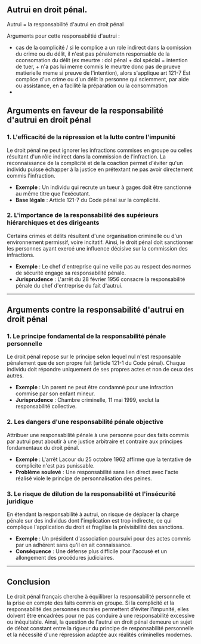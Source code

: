 ## Autrui en droit pénal. 

Autrui = la responsabilité d'autrui en droit pénal

Arguments pour cette responsabiltié d'autrui :
- cas de la complicité / si le complice a un role indirect dans la comission du crime ou du délit, il n'est pas pénalemetn responsable de la cconsomation du délit (ex meurtre : dol pénal + dol spécial = intention de tuer, + n'a pas lui meme commis le meurtre donc pas de prueve matierielle meme si preuve de l'intention), alors s'applique art 121-7 Est complice d'un crime ou d'un délit la personne qui sciemment, par aide ou assistance, en a facilité la préparation ou la consommation
- 

## **Arguments en faveur de la responsabilité d'autrui en droit pénal**

### 1. **L'efficacité de la répression et la lutte contre l'impunité**

Le droit pénal ne peut ignorer les infractions commises en groupe ou celles résultant d'un rôle indirect dans la commission de l'infraction. La reconnaissance de la complicité et de la coaction permet d'éviter qu'un individu puisse échapper à la justice en prétextant ne pas avoir directement commis l'infraction.

- **Exemple** : Un individu qui recrute un tueur à gages doit être sanctionné au même titre que l'exécutant.
- **Base légale** : Article 121-7 du Code pénal sur la complicité.

### 2. **L'importance de la responsabilité des supérieurs hiérarchiques et des dirigeants**

Certains crimes et délits résultent d'une organisation criminelle ou d'un environnement permissif, voire incitatif. Ainsi, le droit pénal doit sanctionner les personnes ayant exercé une influence décisive sur la commission des infractions.

- **Exemple** : Le chef d'entreprise qui ne veille pas au respect des normes de sécurité engage sa responsabilité pénale.
- **Jurisprudence** : L'arrêt du 28 février 1956 consacre la responsabilité pénale du chef d'entreprise du fait d'autrui.



---

## **Arguments contre la responsabilité d'autrui en droit pénal**

### 1. **Le principe fondamental de la responsabilité pénale personnelle**

Le droit pénal repose sur le principe selon lequel nul n'est responsable pénalement que de son propre fait (article 121-1 du Code pénal). Chaque individu doit répondre uniquement de ses propres actes et non de ceux des autres.

- **Exemple** : Un parent ne peut être condamné pour une infraction commise par son enfant mineur.
- **Jurisprudence** : Chambre criminelle, 11 mai 1999, exclut la responsabilité collective.

### 2. **Les dangers d'une responsabilité pénale objective**

Attribuer une responsabilité pénale à une personne pour des faits commis par autrui peut aboutir à une justice arbitraire et contraire aux principes fondamentaux du droit pénal.

- **Exemple** : L'arrêt Lacour du 25 octobre 1962 affirme que la tentative de complicite n'est pas punissable.
- **Problème soulevé** : Une responsabilité sans lien direct avec l'acte réalisé viole le principe de personnalisation des peines.

### 3. **Le risque de dilution de la responsabilité et l'insécurité juridique**

En étendant la responsabilité à autrui, on risque de déplacer la charge pénale sur des individus dont l'implication est trop indirecte, ce qui complique l'application du droit et fragilise la prévisibilité des sanctions.

- **Exemple** : Un président d'association poursuivi pour des actes commis par un adhérent sans qu'il en ait connaissance.
- **Conséquence** : Une défense plus difficile pour l'accusé et un allongement des procédures judiciaires.

---

## **Conclusion**

Le droit pénal français cherche à équilibrer la responsabilité personnelle et la prise en compte des faits commis en groupe. Si la complicité et la responsabilité des personnes morales permettent d'éviter l'impunité, elles doivent être encadrées pour ne pas conduire à une responsabilité excessive ou inéquitable. Ainsi, la question de l'autrui en droit pénal demeure un sujet de débat constant entre la rigueur du principe de responsabilité personnelle et la nécessité d'une répression adaptée aux réalités criminelles modernes.
